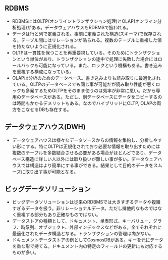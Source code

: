 ## RDBMS

- RDBMSにはOLTP(オンライントランザクション処理)とOLAP(オンライン分析処理)がある。データウェアハウスもRDBMSで扱われる。
- データは行と列で定義される。事前に定義された構造(スキーマ)で保存される。テーブル間にはリレーションが貼られる。複数のテーブルに重複した値を持たないように正規化される。
- OLTPは一貫性を保つことを再重要視している。そのためにトランザクションという単位があり、トランザクションの途中で処理に失敗した場合にはロールバックも可能になっている。また、ロックという機構もある。書き込みを重視する構成になっている。
- OLAPは分析のためのデータベース。書き込みよりも読み取りに最適化されている。OLTPのデータベースでも同じ事が可能だが読み取り性能が悪くロックも多発するためOLTPをそのまま使うのは効率が非常に悪い。だから専用のデータベースがある。ただし、別データベースにデータをコピーするのは時間もかかるデメリットもある。なのでハイブリッドにOLTP, OLAPの両方をこなせるDBも存在する。

## データウェアハウス(DWH)

- データウェアハウスは様々なデータソースからの情報を集約し、分析しやすい形にする。特にOLTPは正規化されており必要な情報を取り出すためには複数のテーブルを多数結合させる必要がある場合がほとんどであり、データベース構造に詳しい人以外には取り扱いが難しい事が多い。データウェアハウスでは構造はより簡単にする事ができる。結果として目的のデータをスムーズに取り出す事が可能となる。

## ビッグデータソリューション

- ビッグデータソリューションは従来のRDBMSでは大きすぎるデータや複雑すぎるデータを扱う。非リレーショナルデータ。ただし排他的なものではなく重複する部分もあり正確なものではない。
- データストアの種類として、ドキュメント、単表形式、キーバリュー、グラフ、時系列、オブジェクト、外部インデックスなどがある。全てそれぞれに最適化されたデータ構造となる。トランザクションの管理は向かない。
- ドキュメントデータストアの例としてCosmosDBがある。キーを元にデータを重な形で持てる。ドキュメント内の特定のフィールドの更新にも対応するものが多い。